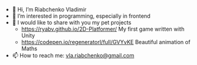 - 👋 Hi, I’m Riabchenko Vladimir
- 👀 I’m interested in programming, especially in frontend
- 🤖 I would like to share with you my pet projects
  - https://ryabv.github.io/2D-Platformer/ My first game written with Unity
  - https://codepen.io/regeneratorl/full/GVYvKE Beautiful animation of Maths
- 📫 How to reach me: vla.riabchenko@gmail.com
